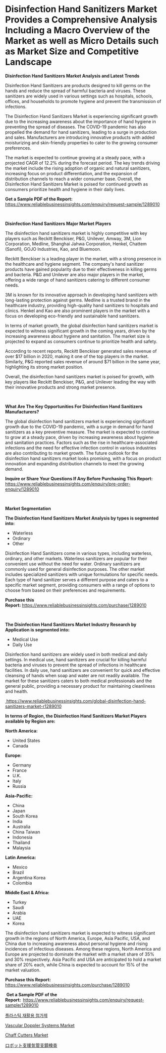 <p><h1>Disinfection Hand Sanitizers Market Provides a Comprehensive Analysis Including a Macro Overview of the Market as well as Micro Details such as Market Size and Competitive Landscape</h1></p><p><strong>Disinfection Hand Sanitizers Market Analysis and Latest Trends</strong></p>
<p><p>Disinfection Hand Sanitizers are products designed to kill germs on the hands and reduce the spread of harmful bacteria and viruses. These sanitizers are widely used in various settings such as hospitals, schools, offices, and households to promote hygiene and prevent the transmission of infections.</p><p>The Disinfection Hand Sanitizers Market is experiencing significant growth due to the increasing awareness about the importance of hand hygiene in preventing the spread of diseases. The COVID-19 pandemic has also propelled the demand for hand sanitizers, leading to a surge in production and sales. Manufacturers are introducing innovative products with added moisturizing and skin-friendly properties to cater to the growing consumer preferences.</p><p>The market is expected to continue growing at a steady pace, with a projected CAGR of 12.2% during the forecast period. The key trends driving the market include the rising adoption of organic and natural sanitizers, increasing focus on product differentiation, and the expansion of distribution channels to reach a wider consumer base. Overall, the Disinfection Hand Sanitizers Market is poised for continued growth as consumers prioritize health and hygiene in their daily lives.</p></p>
<p><strong>Get a Sample PDF of the Report:&nbsp;</strong> <a href="https://www.reliablebusinessinsights.com/enquiry/request-sample/1289010">https://www.reliablebusinessinsights.com/enquiry/request-sample/1289010</a></p>
<p>&nbsp;</p>
<p><strong>Disinfection Hand Sanitizers Major Market Players</strong></p>
<p><p>The disinfection hand sanitizers market is highly competitive with key players such as Reckitt Benckiser, P&G, Unilever, Amway, 3M, Lion Corporation, Medline, Shanghai Jahwa Corporation, Henkel, Chattem (Sanofi), GOJO Industries, Kao, and Bluemoon. </p><p>Reckitt Benckiser is a leading player in the market, with a strong presence in the healthcare and hygiene segment. The company's hand sanitizer products have gained popularity due to their effectiveness in killing germs and bacteria. P&G and Unilever are also major players in the market, offering a wide range of hand sanitizers catering to different consumer needs. </p><p>3M is known for its innovative approach in developing hand sanitizers with long-lasting protection against germs. Medline is a trusted brand in the healthcare industry, providing high-quality hand sanitizers to hospitals and clinics. Henkel and Kao are also prominent players in the market with a focus on developing eco-friendly and sustainable hand sanitizers. </p><p>In terms of market growth, the global disinfection hand sanitizers market is expected to witness significant growth in the coming years, driven by the increasing awareness about hygiene and sanitation. The market size is projected to expand as consumers continue to prioritize health and safety.</p><p>According to recent reports, Reckitt Benckiser generated sales revenue of over $17 billion in 2020, making it one of the top players in the market. Similarly, P&G reported sales revenue of around $71 billion in the same year, highlighting its strong market position.</p><p>Overall, the disinfection hand sanitizers market is poised for growth, with key players like Reckitt Benckiser, P&G, and Unilever leading the way with their innovative products and strong market presence.</p></p>
<p>&nbsp;</p>
<p><strong>What Are The Key Opportunities For Disinfection Hand Sanitizers Manufacturers?</strong></p>
<p><p>The global disinfection hand sanitizers market is experiencing significant growth due to the COVID-19 pandemic, with a surge in demand for hand sanitizers as a key preventive measure. The market is expected to continue to grow at a steady pace, driven by increasing awareness about hygiene and sanitation practices. Factors such as the rise in healthcare-associated infections and the need for effective infection control in various industries are also contributing to market growth. The future outlook for the disinfection hand sanitizers market looks promising, with a focus on product innovation and expanding distribution channels to meet the growing demand.</p></p>
<p><strong>Inquire or Share Your Questions If Any Before Purchasing This Report:</strong> <a href="https://www.reliablebusinessinsights.com/enquiry/pre-order-enquiry/1289010">https://www.reliablebusinessinsights.com/enquiry/pre-order-enquiry/1289010</a></p>
<p>&nbsp;</p>
<p><strong>Market Segmentation</strong></p>
<p><strong>The Disinfection Hand Sanitizers Market Analysis by types is segmented into:</strong></p>
<p><ul><li>Waterless</li><li>Ordinary</li><li>Other</li></ul></p>
<p><p>Disinfection Hand Sanitizers come in various types, including waterless, ordinary, and other markets. Waterless sanitizers are popular for their convenient use without the need for water. Ordinary sanitizers are commonly used for general disinfection purposes. The other market includes specialized sanitizers with unique formulations for specific needs. Each type of hand sanitizer serves a different purpose and caters to a specific market segment, providing consumers with a range of options to choose from based on their preferences and requirements.</p></p>
<p><strong>Purchase this Report:&nbsp;</strong><a href="https://www.reliablebusinessinsights.com/purchase/1289010">https://www.reliablebusinessinsights.com/purchase/1289010</a></p>
<p>&nbsp;</p>
<p><strong>The Disinfection Hand Sanitizers Market Industry Research by Application is segmented into:</strong></p>
<p><ul><li>Medical Use</li><li>Daily Use</li></ul></p>
<p><p>Disinfection hand sanitizers are widely used in both medical and daily settings. In medical use, hand sanitizers are crucial for killing harmful bacteria and viruses to prevent the spread of infections in healthcare facilities. In daily use, hand sanitizers are convenient for quick and effective cleansing of hands when soap and water are not readily available. The market for these sanitizers caters to both medical professionals and the general public, providing a necessary product for maintaining cleanliness and health.</p></p>
<p><a href="https://www.reliablebusinessinsights.com/global-disinfection-hand-sanitizers-market-r1289010">&nbsp;https://www.reliablebusinessinsights.com/global-disinfection-hand-sanitizers-market-r1289010</a></p>
<p><strong>In terms of Region, the Disinfection Hand Sanitizers Market Players available by Region are:</strong></p>
<p>
    <p> <strong> North America: </strong>
        <ul>
            <li>United States</li>
            <li>Canada</li>
        </ul>
        </p> 
    <p> <strong> Europe: </strong>
        <ul>
            <li>Germany</li>
            <li>France</li>
            <li>U.K.</li>
            <li>Italy</li>
            <li>Russia</li>
        </ul>
        </p> 
    <p> <strong> Asia-Pacific: </strong>
        <ul>
            <li>China</li>
            <li>Japan</li>
            <li>South Korea</li>
            <li>India</li>
            <li>Australia</li>
            <li>China Taiwan</li>
            <li>Indonesia</li>
            <li>Thailand</li>
            <li>Malaysia</li>
        </ul>
        </p> 
    <p> <strong> Latin America: </strong>
        <ul>
            <li>Mexico</li>
            <li>Brazil</li>
            <li>Argentina Korea</li>
            <li>Colombia</li>
        </ul>
        </p> 
    <p> <strong> Middle East & Africa: </strong>
        <ul>
            <li>Turkey</li>
            <li>Saudi</li>
            <li>Arabia</li>
            <li>UAE</li>
            <li>Korea</li>
        </ul>
    </p>
    </p>
<p><p>The disinfection hand sanitizers market is expected to witness significant growth in the regions of North America, Europe, Asia Pacific, USA, and China due to increasing awareness about personal hygiene and rising incidences of infectious diseases. Among these regions, North America and Europe are projected to dominate the market with a market share of 35% and 30% respectively. Asia Pacific and USA are anticipated to hold a market share of 20% each, while China is expected to account for 15% of the market valuation.</p></p>
<p><strong>Purchase this Report: </strong><a href="https://www.reliablebusinessinsights.com/purchase/1289010">https://www.reliablebusinessinsights.com/purchase/1289010</a></p>
<p>&nbsp;<strong>Get a Sample PDF of the Report:&nbsp;&nbsp;</strong><a href="https://www.reliablebusinessinsights.com/enquiry/request-sample/1289010">https://www.reliablebusinessinsights.com/enquiry/request-sample/1289010</a></p>
<p><strong></strong></p>
<p><p><a href="https://medium.com/@sybleferry/2024%EB%85%84%EB%B6%80%ED%84%B0-2031%EB%85%84%EA%B9%8C%EC%A7%80%EC%9D%98-%ED%94%8C%EB%9D%BC%EC%8A%A4%ED%8B%B1-%EC%9E%AC%ED%99%9C%EC%9A%A9-%EC%B2%A8%EA%B0%80%EC%A0%9C-%EC%8B%9C%EC%9E%A5%EC%9D%98-%EB%96%A0%EC%98%A4%EB%A5%B4%EB%8A%94-%ED%8A%B8%EB%A0%8C%EB%93%9C%EC%99%80-%EB%AF%B8%EB%9E%98-%EC%A0%84%EB%A7%9D-b9a3ae0f432d">플라스틱 재활용 첨가제</a></p><p><a href="https://github.com/faniayasa/Market-Research-Report-List-1/blob/main/vascular-doppler-systems-market.md">Vascular Doppler Systems Market</a></p><p><a href="https://github.com/JuliaFadel1922/Market-Research-Report-List-1/blob/main/chaff-cutters-market.md">Chaff Cutters Market</a></p><p><a href="https://medium.com/@vincemarvin1/%E3%82%B0%E3%83%AD%E3%83%BC%E3%83%90%E3%83%AB%E3%83%AD%E3%83%9C%E3%83%83%E3%83%88%E6%94%AF%E6%8F%B4%E6%B0%97%E7%AE%A1%E6%94%AF%E9%8F%A1%E5%B8%82%E5%A0%B4%E8%A6%8F%E6%A8%A1%E3%81%AF-%E7%94%A3%E6%A5%AD%E3%81%AE%E4%BA%88%E6%B8%AC%E3%81%AB%E3%82%88%E3%82%8B%E3%81%A8-2024%E5%B9%B4%E3%81%8B%E3%82%892031%E5%B9%B4%E3%81%BE%E3%81%A7%E5%B9%B4%E7%8E%87-%E3%81%AE%E6%88%90%E9%95%B7%E3%81%8C%E6%9C%9F%E5%BE%85%E3%81%95%E3%82%8C%E3%81%A6%E3%81%84%E3%81%BE%E3%81%99-687bd53ebe2c">ロボット支援気管支鏡検査</a></p></p>